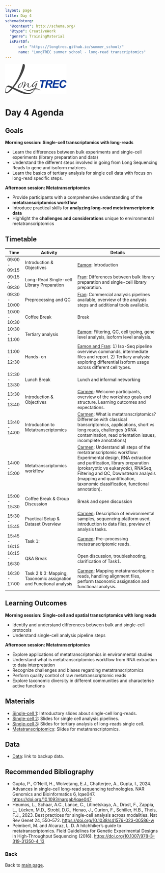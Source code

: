 ```yaml
---
layout: page
title: Day 4
schemadotorg:
  "@context": http://schema.org/
  "@type": CreativeWork
  "genre": TrainingMaterial
  isPartOf:
      url: "https://longtrec.github.io/summer_school/"
      name: "LongTREC summer school - long-read transcriptomics"
---
```


<img src="../assets/logos/LongTREC_logo_FINAL.png" width="200" />

# Day 4 Agenda

## Goals
**Morning session: Single-cell transcriptomics with long-reads** 
* Learn the differences between bulk experiments and single-cell experiments (library preparation and data)
* Understand the different steps involved in going from Long Sequencing Reads to gene and isoform matrices.
* Learn the basics of tertiary analysis for single cell data with focus on long-read specific steps.


**Afternoon session: Metatranscriptomics** 
* Provide participants with a comprehensive understanding of the **metatranscriptomics workflow**
* Introduce practical skills for **analyzing long-read metatranscriptomic data**
* Highlight the **challenges and considerations** unique to environmental metatranscriptomics


## Timetable

| Time          | Activity                | Details                                                                                                                                       |
| --------------------- | --------------------------------- | ----------------------------------------------------------------------------------------------------------------------------------------------------------------- |
| 09:00 - 09:15 | Introduction & Objectives         | <u>Eamon</u>: Introduction                                                                                                     |
| 09:15 - 09:30 | Long-Read Single-cell Library Preparation    | <u>Fran</u>:  Differences between bulk library preparation and single-cell library preparation.                                                                                                            |                                                                                                                                                                  |
| 09:30 - 10:00 | Preprocessing and QC    | <u>Fran</u>: Commercial analysis pipelines available, overview of the analysis steps and additional tools available.                                                                                          |
| 10:00 - 10:30 | Coffee Break       | Break                                                                                                                                                                    |
| 10:30 - 11:00 | Tertiary analysis   | <u>Eamon</u>: Filtering, QC, cell typing, gene level analysis, isoform level analysis.                                                  |
| 11:00 - 12:30 | Hands-on    | <u>Eamon and Fran</u>: 1) Iso-Seq pipeline overview: commands, intermediate files and report. 2) Tertiary analysis: exploring differential isoform usage across different cell types.  |
| 12:30 - 13:30 | Lunch Break | Lunch and informal networking                                                                                                       |
| 13:30 - 13:40 | Introduction & Objectives | <u>Carmen</u>: Welcome participants, overview of the workshop goals and structure. Learning outcomes and expectations.                                                                                                                     |
| 13:40 - 14:00 | Introduction to Metatranscriptomics  |<u>Carmen</u>: What is metatranscriptomics? Difference with classical transcriptomics, applications, short vs long reads, challenges (rRNA contamination, read orientation issues, incomplete annotations)                                                                           |
| 14:00 - 15:00 | Metatranscriptomics workflow  | <u>Carmen</u>: Understand all steps of the metatranscriptomic workflow: Experimental design, RNA extraction and purification, library preparation  (prokaryotic vs eukaryotic), RNASeq, Filtering and QC, Downstream analysis (mapping and quantification, taxonomic classification, functional annotation).        |
| 15:00 - 15:30 | Coffee Break & Group Discussion    | Break and open discussion |
| 15:30 - 15:45 | Practical Setup & Dataset Overview    | <u>Carmen</u>: Description of environmental samples, sequencing platform used, introduction to data files, preview of analysis tasks.                                                                                                                                                       |
| 15:45 - 16:15 | Task 1:  | <u>Carmen</u>: Pre-processing metatranscriptomic reads.                                                               |
| 16:15 - 16:30 | Q&A Break | Open discussion, troubleshooting, clarification of Task1.                                                                                                                                                      |
| 16:30 - 17:00 | Task 2 & 3: Mapping, Taxonomic assignation and Functional analysis | <u>Carmen</u>: Mapping metatranscriptomic reads, handling alignment files, perform taxonomic assignation and functional analysis.


## Learning Outcomes
**Morning session: Single-cell and spatial transcriptomics with long reads** 
* Identify and understand differences between bulk and single-cell protocols
* Understand single-cell analysis pipeline steps


**Afternoon session: Metatranscriptomics** 
* Explore applications of metatranscriptomics in environmental studies
* Understand what is metatranscriptomics workflow from RNA extraction to data interpretation
* Recognize challenges and biases regarding metatranscriptomics
* Perform quality control of raw metatranscriptomic reads
* Explore taxonomic diversity in different communities and characterise active functions

## Materials
* [Single-cell 1](theory/day4/Differences_bulk_single.pdf): Introductory slides about single-cell long-reads.
* [Single-cell 2](theory/day4/Pipelines.pdf): Slides for single cell analysis pipelines.
* [Single-cell 3](theory/day4/LongTREC_SS_EMC_Long_read_single_cell.pdf): Slides for tertiary analysis of long-reads single cell.
* [Metatranscriptomics](theory/day4/Metatranscriptomics.pdf): Slides for metatranscriptomics.

## Data
* [Data](day4/data): link to backup data.

## Recommended Bibliography
* Gupta, P., O’Neill, H., Wolvetang, E.J., Chatterjee, A., Gupta, I., 2024. Advances in single-cell long-read sequencing technologies. NAR Genomics and Bioinformatics 6, lqae047. https://doi.org/10.1093/nargab/lqae047
* Heumos, L., Schaar, A.C., Lance, C., Litinetskaya, A., Drost, F., Zappia, L., Lücken, M.D., Strobl, D.C., Henao, J., Curion, F., Schiller, H.B., Theis, F.J., 2023. Best practices for single-cell analysis across modalities. Nat Rev Genet 24, 550–572. https://doi.org/10.1038/s41576-023-00586-w
* Peimbert, M. and Alcaraz, L. D. A hitchhiker’s guide to metatranscriptomics. Field Guidelines for Genetic Experimental Designs in High-Throughput Sequencing (2016). https://doi.org/10.1007/978-3-319-31350-4_13

### Back

Back to [main page](../index.md).
